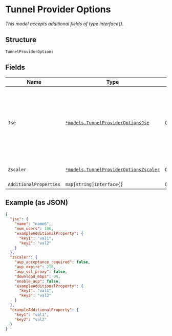 
# Tunnel Provider Options

*This model accepts additional fields of type interface{}.*

## Structure

`TunnelProviderOptions`

## Fields

| Name | Type | Tags | Description |
|  --- | --- | --- | --- |
| `Jse` | [`*models.TunnelProviderOptionsJse`](../../doc/models/tunnel-provider-options-jse.md) | Optional | for jse-ipsec, this allow provisioning of adequate resource on JSE. Make sure adequate licenses are added |
| `Zscaler` | [`*models.TunnelProviderOptionsZscaler`](../../doc/models/tunnel-provider-options-zscaler.md) | Optional | for zscaler-ipsec and zscaler-gre |
| `AdditionalProperties` | `map[string]interface{}` | Optional | - |

## Example (as JSON)

```json
{
  "jse": {
    "name": "name6",
    "num_users": 186,
    "exampleAdditionalProperty": {
      "key1": "val1",
      "key2": "val2"
    }
  },
  "zscaler": {
    "aup_acceptance_required": false,
    "aup_expire": 210,
    "aup_ssl_proxy": false,
    "download_mbps": 94,
    "enable_aup": false,
    "exampleAdditionalProperty": {
      "key1": "val1",
      "key2": "val2"
    }
  },
  "exampleAdditionalProperty": {
    "key1": "val1",
    "key2": "val2"
  }
}
```

